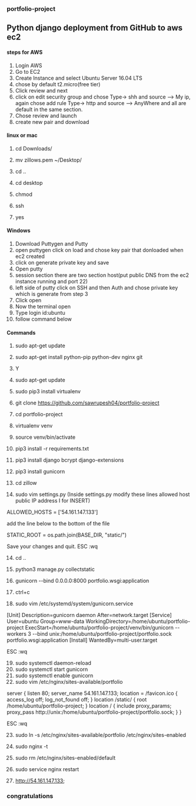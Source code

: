 ### portfolio-project

## Python django deployment from GitHub to aws ec2
#### steps for AWS
1. Login AWS
2. Go to EC2
3. Create Instance and select Ubuntu Server 16.04 LTS
4. chose by default t2.micro(free tier)
5. Click review and next
6. click on edit security group and chose Type-> shh and source --> My ip,  again chose add rule Type-> http and source --> AnyWhere and all are default in the same section.
7. Chose review and launch
8. create new pair and download

#### linux or mac
1. cd Downloads/
2. mv zillows.pem ~/Desktop/
3. cd ..
4. cd desktop

5. chmod

6. ssh

7. yes


#### Windows
1. Download Puttygen and Putty
2. open puttygen click on load and chose key pair that donloaded when ec2 created
3. click on generate private key and save 
4. Open putty
5. session section there are two section host(put public DNS from the ec2 instance running and port 22)
6. left side of putty click on SSH and then Auth and chose private key which is generate from step 3
7. Click open
8. Now the terminal open
9. Type login id:ubuntu
10. follow command below


#### Commands
1. sudo apt-get update
2. sudo apt-get install python-pip python-dev nginx git

3. Y

4. sudo apt-get update
5. sudo pip3 install virtualenv
5. git clone https://github.com/sawrupesh04/portfolio-project
6. cd portfolio-project
7. virtualenv venv
8. source venv/bin/activate
9. pip3 install -r requirements.txt
10. pip3 install django bcrypt django-extensions
11. pip3 install gunicorn
12. cd zillow
13. sudo vim settings.py (Inside settings.py modify these lines allowed host public IP address I for INSERT) 

ALLOWED_HOSTS = ['54.161.147.133']

add the line below to the bottom of the file

STATIC_ROOT = os.path.join(BASE_DIR, "static/")

Save your changes and quit. ESC :wq

14. cd .. 
15. python3 manage.py collectstatic
16. gunicorn --bind 0.0.0.0:8000 portfolio.wsgi:application

17. ctrl+c

18. sudo vim /etc/systemd/system/gunicorn.service


[Unit]
Description=gunicorn daemon
After=network.target
[Service]
User=ubuntu
Group=www-data
WorkingDirectory=/home/ubuntu/portfolio-project
ExecStart=/home/ubuntu/portfolio-project/venv/bin/gunicorn --workers 3 --bind unix:/home/ubuntu/portfolio-project/portfolio.sock portfolio.wsgi:application
[Install]
WantedBy=multi-user.target

ESC :wq

19. sudo systemctl daemon-reload
20. sudo systemctl start gunicorn
21. sudo systemctl enable gunicorn
22. sudo vim /etc/nginx/sites-available/portfolio

server {
  listen 80;
  server_name 54.161.147.133;
  location = /favicon.ico { access_log off; log_not_found off; }
  location /static/ {
      root /home/ubuntu/portfolio-project;
  }
  location / {
      include proxy_params;
      proxy_pass http://unix:/home/ubuntu/portfolio-project/portfolio.sock;
  }
}

ESC :wq

23. sudo ln -s /etc/nginx/sites-available/portfolio /etc/nginx/sites-enabled
24. sudo nginx -t
25. sudo rm /etc/nginx/sites-enabled/default
26. sudo service nginx restart

27. http://54.161.147.133;


### congratulations
